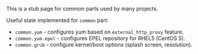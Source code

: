 
This is a stub page for common parts used by many projects.

Useful state implemented for `common` part:

* `common.yum` - configures yum based on `external_http_proxy` feature.
* `common.yum.epel` - configures EPEL repository for RHEL5 (CentOS 5).
* `common.grub` - configure kernel/boot options (splash screen, resolution).

